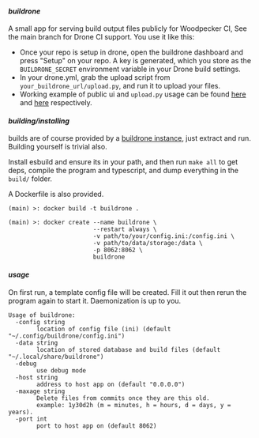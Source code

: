 #### *buildrone*

A small app for serving build output files publicly for Woodpecker CI, See the main branch for Drone CI support. You use it like this:
* Once your repo is setup in drone, open the buildrone dashboard and press "Setup" on your repo. A key is generated, which you store as the `BUILDRONE_SECRET` environment variable in your Drone build settings.
* In your drone.yml, grab the upload script from `your_buildrone_url/upload.py`, and run it to upload your files. 
* Working example of public ui and `upload.py` usage can be found [here](https://builds.hrfee.pw/view/hrfee/jfa-go) and [here](https://github.com/hrfee/jfa-go/blob/main/.drone.yml) respectively.

#### *building/installing*
builds are of course provided by a [buildrone instance](https://builds.hrfee.pw/view/hrfee/buildrone), just extract and run. Building yourself is trivial also.

Install esbuild and ensure its in your path, and then run `make all` to get deps, compile the program and typescript, and dump everything in the `build/` folder.

A Dockerfile is also provided.
```
(main) >: docker build -t buildrone .

(main) >: docker create --name buildrone \
                        --restart always \
                        -v path/to/your/config.ini:/config.ini \
                        -v path/to/data/storage:/data \
                        -p 8062:8062 \
                        buildrone
```

#### *usage*
On first run, a template config file will be created. Fill it out then rerun the program again to start it. Daemonization is up to you.

```
Usage of buildrone:
  -config string
    	location of config file (ini) (default "~/.config/buildrone/config.ini")
  -data string
    	location of stored database and build files (default "~/.local/share/buildrone")
  -debug
    	use debug mode
  -host string
    	address to host app on (default "0.0.0.0")
  -maxage string
    	Delete files from commits once they are this old. 
        example: 1y30d2h (m = minutes, h = hours, d = days, y = years).
  -port int
    	port to host app on (default 8062)
```
